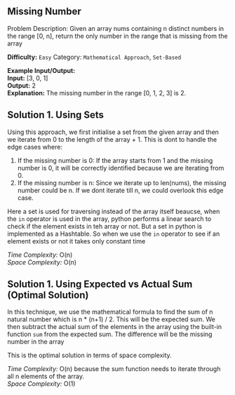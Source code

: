 ## Missing Number

Problem Description: Given an array nums containing n distinct numbers in the range [0, n], return the only number in the range that is missing from the array

**Difficulty:** `Easy`
Category: `Mathematical Approach`, `Set-Based`


**Example Input/Output:**  
**Input:** [3, 0, 1]  
**Output:** 2  
**Explanation:** The missing number in the range [0, 1, 2, 3] is 2.

## Solution 1. Using Sets

Using this approach, we first initialise a set from the given array and then we iterate from 0 to the length of the array + 1. This is dont to handle the edge cases where:

1. If the missing number is 0: If the array starts from 1 and the missing number is 0, it will be correctly identified because we are iterating from 0.  
2. If the missing number is n: Since we iterate up to len(nums), the missing number could be n. If we dont iterate till n, we could overlook this edge case.    

Here a set is used for traversing instead of the array itself beaucse, when the `in` operator is used in the array, python performs a linear search to check if the element exists in teh array or not. But a set in python is implemented as a Hashtable. So when we use the `in` operator to see if an element exists or not it takes only constant time

*Time Complexity:* O(n)  
*Space Complexity:* O(n)

## Solution 1. Using Expected vs Actual Sum  (Optimal Solution)

In this technique, we use the mathematical formula to find the sum of n natural number which is n * (n+1) / 2. This will be the expected sum. We then subtract the actual sum of the elements in the array using the built-in function `sum` from the expected sum. The difference will be the missing number in the array

This is the optimal solution in terms of space complexity.

*Time Complexity:* O(n) because the sum function needs to iterate through all n elements of the array.  
*Space Complexity:* O(1)